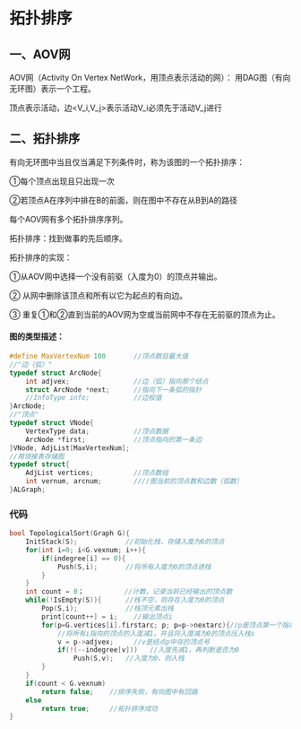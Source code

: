 # 拓扑排序

## 一、AOV网

AOV网（Activity On Vertex NetWork，用顶点表示活动的网）： 用DAG图（有向无环图）表示一个工程。 

顶点表示活动，边<V_i,V_j>表示活动V_i必须先于活动V_j进行

## 二、拓扑排序

有向无环图中当且仅当满足下列条件时，称为该图的一个拓扑排序： 

①每个顶点出现且只出现一次 

②若顶点A在序列中排在B的前面，则在图中不存在从B到A的路径

每个AOV网有多个拓扑排序序列。

拓扑排序：找到做事的先后顺序。

拓扑排序的实现： 

①从AOV网中选择一个没有前驱（入度为0）的顶点并输出。 

② 从网中删除该顶点和所有以它为起点的有向边。 

③ 重复①和②直到当前的AOV网为空或当前网中不存在无前驱的顶点为止。

#### 图的类型描述：

```c++
#define MaxVertexNum 100       //顶点数目最大值
//"边（弧）"
typedef struct ArcNode{
    int adjvex;                //边（弧）指向那个结点
    struct ArcNode *next;      //指向下一条弧的指针
    //InfoType info;           //边权值
}ArcNode;
//"顶点"
typedef struct VNode{
    VertexType data;           //顶点数据
    ArcNode *first;            //顶点指向的第一条边
}VNode, AdjList[MaxVertexNum];
//用领接表存储图
typedef struct{
    AdjList vertices;          //顶点数组
    int vernum, arcnum;        ////图当前的顶点数和边数（弧数）
}ALGraph;
```

### 代码

```c++
bool TopologicalSort(Graph G){
    InitStack(S);            //初始化栈，存储入度为0的顶点
    for(int i=0; i<G.vexnum; i++){
        if(indegree[i] == 0){
            Push(S,i);       //将所有入度为0的顶点进栈
        }
    }
    int count = 0；          //计数，记录当前已经输出的顶点数
	while(!IsEmpty(S)){      //栈不空，则存在入度为0的顶点
        Pop(S,i);            //栈顶元素出栈
        print[count++] = i;    //输出顶点i
        for(p=G.vertices[i].firstarc; p; p=p->nextarc){//p是顶点第一个指向的结点，p存在则循环
            //将所有i指向的顶点的入度减1，并且将入度减为0的顶点压入栈s
            v = p->adjvex;     //v是结点p中存的顶点号
            if(!(--indegree[v]))   //入度先减1，再判断是否为0
                Push(S,v);   //入度为0，则入栈
        }
    }
    if(count < G.vexnum)
        return false;    //排序失败，有向图中有回路
    else
        return true;     //拓扑排序成功
}
```

